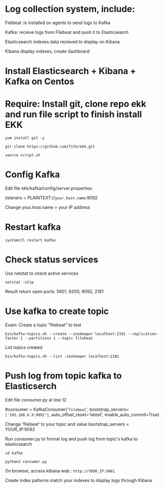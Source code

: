 # Log collection system, include:
Fielbeat :is installed on agents to send logs to Kafka

Kafka: recieve logs from Filebeat and push it to Elasticsearch

Elasticsearch indexes data recieved to display on Kibana

Kibana display indexes, create dashboard

# Install Elasticsearch + Kibana + Kafka on Centos 
# Require: Install git, clone repo ekk and run file script to finish install EKK
```
yum install git -y

git clone https://github.com/ltth/ekk.git

source script.sh
```

# Config Kafka 

Edit file ekk/kafka/config/server.properties:

listeners = PLAINTEXT://```your.host.name```:9092

Change your.host.name = your IP address

# Restart kafka

```
systemctl restart kafka
```
# Check status services
Use netstat to check active services 

```
netstat -nltp
```

Result return open ports: 5601, 9200, 9092, 2181

# Use kafka to create topic

Exam: Create a topic "filebeat" to test

```
bin/kafka-topics.sh --create --zookeeper localhost:2181 --replication-factor 1 --partitions 1 --topic filebeat

```

List topics created

```
bin/kafka-topics.sh --list -zookeeper localhost:2181
```
# Push log from topic kafka to Elasticserch
Edit file consumer.py at line 12

#consumer = KafkaConsumer('```filebeat```', bootstrap_servers=```['192.168.X.X:9092']```, auto_offset_reset='latest', enable_auto_commit=True)

Change 'filebeat' to your topic and value bootstrap_servers = YOUR_IP:9092

Run consumer.py to format log and push log from topic's kafka to elasticsearch

```
cd kafka

python3 consumer.py
```

On browser, access kibana web : ```http://YOUR_IP:5061```

Create index patterns match your indexes to display logs through Kibana


